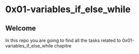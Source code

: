 # 0x01-variables_if_else_while 

## Welcome

In this repo you are going to find all the tasks related to 0x01-variables_if_else_while chapitre

